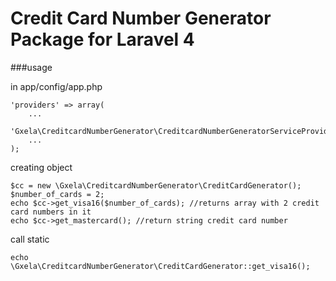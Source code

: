 Credit Card Number Generator Package for Laravel 4
==================================================

###usage

in app/config/app.php
```
'providers' => array(
    ...
    'Gxela\CreditcardNumberGenerator\CreditcardNumberGeneratorServiceProvider',
    ...
);
```

creating object
```
$cc = new \Gxela\CreditcardNumberGenerator\CreditCardGenerator();
$number_of_cards = 2;
echo $cc->get_visa16($number_of_cards); //returns array with 2 credit card numbers in it
echo $cc->get_mastercard(); //return string credit card number
```

call static
```
echo \Gxela\CreditcardNumberGenerator\CreditCardGenerator::get_visa16();
```